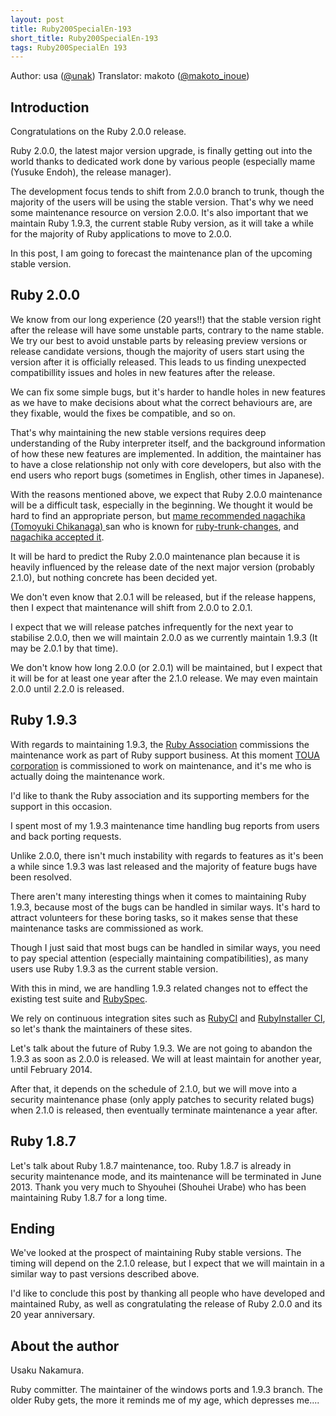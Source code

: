 ```yaml
---
layout: post
title: Ruby200SpecialEn-193
short_title: Ruby200SpecialEn-193
tags: Ruby200SpecialEn 193
---
```



Author: usa ([@unak](https://twitter.com/unak)) Translator: makoto ([@makoto_inoue](https://twitter.com/makoto_inoue))

## Introduction

Congratulations on the Ruby 2.0.0 release.

Ruby 2.0.0, the latest major version upgrade, is finally getting out into the world thanks to dedicated work done by various people (especially mame (Yusuke Endoh), the release manager).

The development focus tends to shift from 2.0.0 branch to trunk, though the majority of the users will be using the stable version.
That's why we need some maintenance resource on version 2.0.0.
It's also important that we maintain Ruby 1.9.3, the current stable Ruby version, as it will take a while for the majority of Ruby applications to move to 2.0.0.

In this post, I am going to forecast the maintenance plan of the upcoming stable version.

## Ruby 2.0.0

We know from our long experience (20 years!!) that the stable version right after the release will have some unstable parts, contrary to the name stable. We try our best to avoid unstable parts by releasing preview versions or release candidate versions, though the majority of users start using the version after it is officially released. This leads to us finding unexpected compatibillity issues and holes in new features after the release.

We can fix some simple bugs, but it's harder to handle holes in new features as we have to make decisions about what the correct behaviours are, are they fixable, would the fixes be compatible, and so on.

That's why maintaining the new stable versions requires deep understanding of the Ruby interpreter itself, and the background information of how these new features are implemented. In addition, the maintainer has to have a close relationship not only with core developers, but also with the end users who report bugs (sometimes in English, other times in Japanese).

With the reasons mentioned above, we expect that Ruby 2.0.0 maintenance will be a difficult task, especially in the beginning.
We thought it would be hard to find an appropriate person, but [mame recommended nagachika (Tomoyuki Chikanaga) ](https://bugs.ruby-lang.org/issues/7252#note-20) san who is known for [ruby-trunk-changes](http://d.hatena.ne.jp/nagachika/), and [nagachika accepted it](https://bugs.ruby-lang.org/issues/7252#note-24).

It will be hard to predict the Ruby 2.0.0 maintenance plan because it is heavily influenced by the release date of the next major version (probably 2.1.0), but nothing concrete has been decided yet. 

We don't even know that 2.0.1 will be released, but if the release happens, then I expect that maintenance will shift from 2.0.0 to 2.0.1.

I expect that we will release patches infrequently for the next year to stabilise 2.0.0, then we will maintain 2.0.0 as we currently maintain 1.9.3 (It may be 2.0.1 by that time).

We don't know how long 2.0.0 (or 2.0.1) will be maintained, but I expect that it will be for at least one year after the 2.1.0 release. We may even maintain 2.0.0 until 2.2.0 is released.

## Ruby 1.9.3

With regards to maintaining 1.9.3, the [Ruby Association](http://www.ruby.or.jp/) commissions the maintenance work as part of Ruby support business. At this moment [TOUA corporation](https://www.toua-jp.com/) is commissioned to work on maintenance, and it's me who is actually doing the maintenance work.

I'd like to thank the Ruby association and its supporting members for the support in this occasion.

I spent most of my 1.9.3 maintenance time handling bug reports from users and back porting requests.

Unlike 2.0.0, there isn't much instability with regards to features as it's been a while since 1.9.3 was last released and the majority of feature bugs have been resolved.

There aren't many interesting things when it comes to maintaining Ruby 1.9.3, because most of the bugs can be handled in similar ways.
It's hard to attract volunteers for these boring tasks, so it makes sense that these maintenance tasks are commissioned as work.

Though I just said that most bugs can be handled in similar ways, you need to pay special attention (especially maintaining compatibilities), as many users use Ruby 1.9.3 as the current stable version.

With this in mind, we are handling 1.9.3 related changes not to effect the existing test suite and [RubySpec](http://rubyspec.org/).

We rely on continuous integration sites such as [RubyCI](http://rubyci.org/) and [RubyInstaller CI](http://ci.rubyinstaller.org/), so let's thank the maintainers of these sites.

Let's talk about the future of Ruby 1.9.3. We are not going to abandon the 1.9.3 as soon as 2.0.0 is released.
We will at least maintain for another year, until February 2014.

After that, it depends on the schedule of 2.1.0, but we will move into a security maintenance phase (only apply patches to security related bugs) when 2.1.0 is released, then eventually terminate maintenance a year after.

## Ruby 1.8.7

Let's talk about Ruby 1.8.7 maintenance, too. Ruby 1.8.7 is already in security maintenance mode, and its maintenance will be terminated in June 2013.
Thank you very much to Shyouhei (Shouhei Urabe) who has been maintaining Ruby 1.8.7 for a long time.

## Ending

We've looked at the prospect of maintaining Ruby stable versions.
The timing will depend on the 2.1.0 release, but I expect that we will maintain in a similar way to past versions described above.

I'd like to conclude this post by thanking all people who have developed and maintained Ruby, as well as congratulating the release of Ruby 2.0.0 and its 20 year anniversary.

## About the author

Usaku Nakamura.

Ruby committer. The maintainer of the windows ports and 1.9.3 branch.
The older Ruby gets, the more it reminds me of my age, which depresses me....


